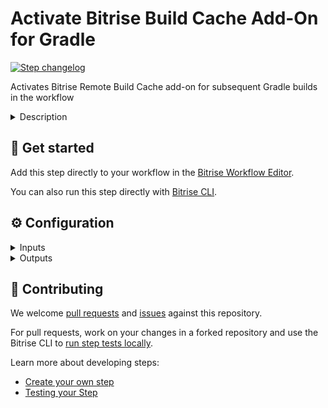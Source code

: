 # Activate Bitrise Build Cache Add-On for Gradle

[![Step changelog](https://shields.io/github/v/release/bitrise-steplib/bitrise-step-activate-gradle-remote-cache?include_prereleases&label=changelog&color=blueviolet)](https://github.com/bitrise-steplib/bitrise-step-activate-gradle-remote-cache/releases)

Activates Bitrise Remote Build Cache add-on for subsequent Gradle builds in the workflow

<details>
<summary>Description</summary>

This steps caches the DerivedData folder and the related metadata required to speed up subsequent builds. The cache is stored in the Bitrise Build Cache infrastructure.

NOTE: you need to have an activate Bitrise Build Cache Trial or Subscription for your workspace to use this step.
</details>

## 🧩 Get started

Add this step directly to your workflow in the [Bitrise Workflow Editor](https://devcenter.bitrise.io/steps-and-workflows/steps-and-workflows-index/).

You can also run this step directly with [Bitrise CLI](https://github.com/bitrise-io/bitrise).

## ⚙️ Configuration

<details>
<summary>Inputs</summary>

| Key | Description | Flags | Default |
| --- | --- | --- | --- |
| `project_root_path` | Path to the root folder of the project to be built | required | `.` |
| `derived_data_path` | Path to the DerivedData folder used by the build. This must be the same folder specified for the -derivedDataPath flag when running xcodebuild. | required | `$HOME/Library/Developer/Xcode/DerivedData` |
| `verbose` | Enable logging additional information for troubleshooting | required | `false` |
</details>

<details>
<summary>Outputs</summary>
There are no outputs defined in this step
</details>

## 🙋 Contributing

We welcome [pull requests](https://github.com/bitrise-steplib/bitrise-step-activate-gradle-remote-cache/pulls) and [issues](https://github.com/bitrise-steplib/bitrise-step-activate-gradle-remote-cache/issues) against this repository.

For pull requests, work on your changes in a forked repository and use the Bitrise CLI to [run step tests locally](https://devcenter.bitrise.io/bitrise-cli/run-your-first-build/).

Learn more about developing steps:

- [Create your own step](https://devcenter.bitrise.io/contributors/create-your-own-step/)
- [Testing your Step](https://devcenter.bitrise.io/contributors/testing-and-versioning-your-steps/)
